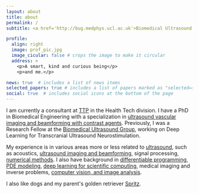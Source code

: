 ```yaml
---
layout: about
title: about
permalink: /
subtitle: <a href='http://bug.medphys.ucl.ac.uk'>Biomedical Ultrasound Group, University College London</a>

profile:
  align: right
  image: prof_pic.jpg
  image_cicular: false # crops the image to make it circular
  address: >
    <p>A smart, kind and curious being</p>
    <p>and me.</p>

news: true  # includes a list of news items
selected_papers: true # includes a list of papers marked as "selected={true}"
social: true  # includes social icons at the bottom of the page
---
```


I am currently a consultant at [TTP](https://www.ttp.com/) in the Health Tech division.  I have a PhD in Biomedical Engineering with a specialization in [ultrasound vascular imaging and beamforming with contrast agents](https://spiral.imperial.ac.uk/handle/10044/1/78639). Previously, I was a Research Fellow at the [Biomedical Ultrasound Group](http://bug.medphys.ucl.ac.uk), working on Deep Learning for Transcranial Ultrasound Neurostimulation. 


My experience is in various areas more or less related to [ultrasound](https://ieeexplore.ieee.org/document/7426573), such as acoustics, [ultrasound imaging and beamforming](https://pubmed.ncbi.nlm.nih.gov/29994061/), signal processing, [numerical methods](https://arxiv.org/pdf/2212.04948.pdf). I also have background in [differentiable programming](https://arxiv.org/abs/2111.05218), [PDE modeling](https://github.com/ucl-bug/jwave), [deep learning for scientific computing](https://www.sciencedirect.com/science/article/pii/S0021999121003259), medical imaging and inverse problems, [computer vision, and image analysis](https://ieeexplore.ieee.org/abstract/document/7164062).


I also like dogs and my parent's golden retriever [Spritz](https://www.instagram.com/ahperospritz/).